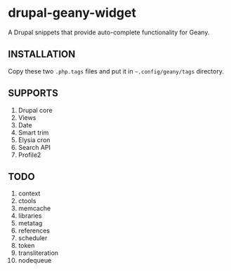 drupal-geany-widget
===================

A Drupal snippets that provide auto-complete functionality for Geany.

INSTALLATION
------------

Copy these two `.php.tags` files and put it in `~.config/geany/tags` directory.

SUPPORTS
--------

1. Drupal core
2. Views
3. Date
4. Smart trim
5. Elysia cron
6. Search API
7. Profile2 

TODO
----

1. context
2. ctools
3. memcache
4. libraries
5. metatag
6. references
7. scheduler
8. token
9. transliteration
10. nodequeue
